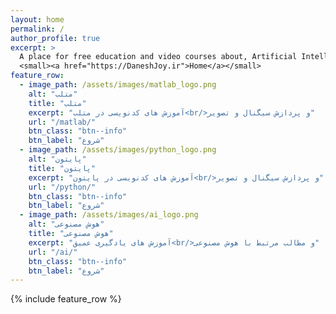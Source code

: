 ```yaml
---
layout: home
permalink: /
author_profile: true
excerpt: >
  A place for free education and video courses about, Artificial Intelligence and Programming.<br />
  <small><a href="https://DaneshJoy.ir">Home</a></small>
feature_row:
  - image_path: /assets/images/matlab_logo.png
    alt: "متلب"
    title: "متلب"
    excerpt: "آموزش های کدنویسی در متلب<br/>و پردازش سیگنال و تصویر"
    url: "/matlab/"
    btn_class: "btn--info"
    btn_label: "شروع" 
  - image_path: /assets/images/python_logo.png
    alt: "پایتون"
    title: "پایتون"
    excerpt: "آموزش های کدنویسی در پایتون<br/>و پردازش سیگنال و تصویر"
    url: "/python/"
    btn_class: "btn--info"
    btn_label: "شروع"
  - image_path: /assets/images/ai_logo.png
    alt: "هوش مصنوعی"
    title: "هوش مصنوعی"
    excerpt: "آموزش های یادگیری عمیق<br/>و مطالب مرتبط با هوش مصنوعی"
    url: "/ai/"
    btn_class: "btn--info"
    btn_label: "شروع"
---
```

{% include feature_row %}

